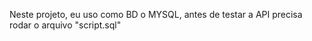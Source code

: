 Neste projeto, eu uso como BD o MYSQL, antes de 
testar a API precisa rodar o arquivo 
"script.sql"
